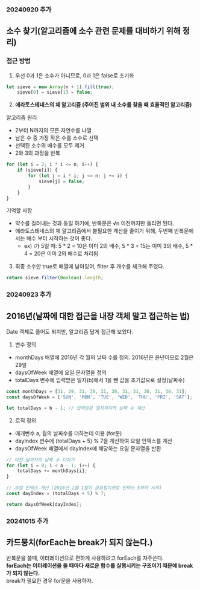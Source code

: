 ### 20240920 추가

## 소수 찾기(알고리즘에 소수 관련 문제를 대비하기 위해 정리)

### 접근 방법

1. 우선 0과 1은 소수가 아니므로, 0과 1은 false로 초기화
```js
let sieve = new Array(n + 1).fill(true);
    sieve[0] = sieve[1] = false;
```

2. <b>에라토스테네스의 체 알고리즘 (주어진 범위 내 소수를 찾을 때 효율적인 알고리즘)</b>

알고리즘 원리
+ 2부터 N까지의 모든 자연수를 나열
+ 남은 수 중 가장 작은 수를 소수로 선택
+ 선택된 소수의 배수를 모두 제거
+ 2와 3의 과정을 반복

```js
for (let i = 2; i * i <= n; i++) {
    if (sieve[i]) {
        for (let j = i * i; j <= n; j += i) {
            sieve[j] = false;
        }
    }
}
```
기억할 사항
+ 약수를 걸러내는 것과 동일 하기에, 반복문은 √n 이전까지만 돌리면 된다.
+ 에라토스테네스의 체 알고리즘에서 불필요한 계산을 줄이기 위해, 두번째 반복문에서는 배수 부터 시작하는 것이 좋다.
  + ex) i가 5일 때: 5 * 2 = 10은 이미 2의 배수, 5 * 3 = 15는 이미 3의 배수, 5 * 4 = 20은 이미 2의 배수로 처리됨
 
3. 최종 소수만 true로 배열에 남아있어, filter 후 개수를 체크해 주었다.
```js
return sieve.filter(Boolean).length;
```

### 20240923 추가

## 2016년(날짜에 대한 접근을 내장 객체 말고 접근하는 법)

Date 객체로 풀어도 되지만, 알고리즘 답게 접근해 보았다.

1. 변수 정의
   
+ monthDays 배열에 2016년 각 월의 날짜 수를 정의. 2016년은 윤년이므로 2월은 29일
+ daysOfWeek 배열에 요일 문자열을 정의
+ totalDays 변수에 입력받은 일자(b)에서 1을 뺀 값을 초기값으로 설정(날짜수)
```js
const monthDays = [31, 29, 31, 30, 31, 30, 31, 31, 30, 31, 30, 31];
const daysOfWeek = ['SUN', 'MON', 'TUE', 'WED', 'THU', 'FRI', 'SAT'];

let totalDays = b - 1; // 입력받은 일자까지의 날짜 수 계산
```

2. 로직 정의
   
+ 매개변수 a, 월의 날짜수를 더하는데 이용 (for문)
+ dayIndex 변수에 (totalDays + 5) % 7을 계산하여 요일 인덱스를 계산 
+ daysOfWeek 배열에서 dayIndex에 해당하는 요일 문자열을 반환
```js
// 이전 달까지의 날짜 수 더하기
for (let i = 0; i < a - 1; i++) {
    totalDays += monthDays[i];
}
  
// 요일 인덱스 계산 (2016년 1월 1일이 금요일이므로 인덱스 5부터 시작)
const dayIndex = (totalDays + 5) % 7;

return daysOfWeek[dayIndex];
```

### 20241015 추가

## 카드뭉치(forEach는 break가 되지 않는다.)

반복문을 쓸때, 이터레이션으로 편하게 사용하려고 forEach를 자주쓴다. <br>
<b>forEach는 이터레이션을 돌 때마다 새로운 함수를 실행시키는 구조이기 때문에 break가 되지 않는다.</b> <br>
break가 필요한 경우 for문을 사용하자.
